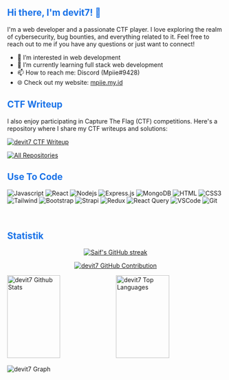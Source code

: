 ## <span style="color:#1A73E8">Hi there, I'm devit7! 👋</span>

I'm a web developer and a passionate CTF player. I love exploring the realm of cybersecurity, bug bounties, and everything related to it. Feel free to reach out to me if you have any questions or just want to connect!

- 👀 I’m interested in web development
- 🌱 I’m currently learning full stack web development
- 📫 How to reach me: Discord (Mpiie#9428)
- 🌐 Check out my website: [mpiie.my.id](https://mpiie.my.id)

## <span style="color:#1A73E8">CTF Writeup</span>
I also enjoy participating in Capture The Flag (CTF) competitions. Here's a repository where I share my CTF writeups and solutions:

[![devit7 CTF Writeup](https://github-readme-stats.vercel.app/api/pin/?username=devit7&repo=CTF-Writeup-Mpiie&border_color=1A73E8&bg_color=000000&title_color=1A73E8&text_color=FFFFFF&icon_color=1A73E8)](https://github.com/devit7/CTF-Writeup-Mpiie)

<p align="left">
  <a href="https://github.com/devit7?tab=repositories" target="_blank"><img alt="All Repositories" title="All Repositories" src="https://img.shields.io/badge/-All%20Repos-1A73E8?style=for-the-badge&logo=koding&logoColor=white"/></a>
</p>

## <span style="color:#1A73E8">Use To Code</span>

![Javascript](https://img.shields.io/badge/Javascript-F0DB4F?style=for-the-badge&labelColor=black&logo=javascript&logoColor=F0DB4F)
![React](https://img.shields.io/badge/-React-61DBFB?style=for-the-badge&labelColor=black&logo=react&logoColor=61DBFB)
![Nodejs](https://img.shields.io/badge/Nodejs-3C873A?style=for-the-badge&labelColor=black&logo=node.js&logoColor=3C873A)
![Express.js](https://img.shields.io/badge/Express.js-000000?style=for-the-badge&logo=express&logoColor=white)
![MongoDB](https://img.shields.io/badge/MongoDB-4EA94B?style=for-the-badge&logo=mongodb&logoColor=white)
![HTML](https://img.shields.io/badge/HTML5-E34F26?style=for-the-badge&logo=html5&logoColor=white)
![CSS3](https://img.shields.io/badge/CSS3-1572B6?style=for-the-badge&logo=css3&logoColor=white)
![Tailwind](https://img.shields.io/badge/Tailwind_CSS-092749?style=for-the-badge&logo=tailwindcss&logoColor=06B6D4&labelColor=000000)
![Bootstrap](https://img.shields.io/badge/Bootstrap-563D7C?style=for-the-badge&logo=bootstrap&logoColor=white)
![Strapi](https://img.shields.io/badge/strapi-2E7EEA?style=for-the-badge&logo=strapi&logoColor=white)
![Redux](https://img.shields.io/badge/Redux-593D88?style=for-the-badge&logo=redux&logoColor=white)
![React Query](https://img.shields.io/badge/-React_Query-FF4154?style=for-the-badge&logo=react%20query&logoColor=white)
![VSCode](https://img.shields.io/badge/Visual_Studio-0078d7?style=for-the-badge&logo=visual%20studio&logoColor=white)
![Git](https://img.shields.io/badge/Git-F05032?style=for-the-badge&logo=git&logoColor=white)

<br/>

## <span style="color:#1A73E8">Statistik</span>

<p align="center">
  <a href="https://github.com/devit7">
    <img src="https://github-readme-streak-stats.herokuapp.com/?user=devit7&theme=blueberry&border=1A73E8&background=000000" alt="Saif's GitHub streak"/>
  </a>
</p>

<p align="center">
  <a href="https://github.com/devit7">
    <img src="https://github-profile-summary-cards.vercel.app/api/cards/profile-details?username=devit7&theme=blueberry" alt="devit7 GitHub Contribution"/>
  </a>
</p>

<a> 
    <a href="https://github.com/devit7"><img alt="devit7 Github Stats" src="https://denvercoder1-github-readme-stats.vercel.app/api?username=devit7&show_icons=true&count_private=true&theme=blueberry&border_color=1A73E8&bg_color=000000&title_color=1A73E8&icon_color=1A73E8" height="192px" width="49.5%"/></a>
  <a href="https://github.com/devit7"><img alt="devit7 Top Languages" src="https://denvercoder1-github-readme-stats.vercel.app/api/top-langs/?username=devit7&langs_count=8&layout=compact&theme=blueberry&border_color=1A73E8&bg_color=000000&title_color=1A73E8&icon_color=1A73E8" height="192px" width="49.5%"/></a>
  <br/>
</a>


![devit7 Graph](https://github-readme-activity-graph.vercel.app/graph?username=devit7&custom_title=devit7%20GitHub%20Activity%20Graph&bg_color=000000&color=1A73E8&line=1A73E8&point=1A73E8&area_color=FFFFFF&title_color=1A73E8&area=true)
